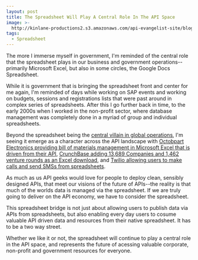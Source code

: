 ```yaml
---
layout: post
title: The Spreadsheet Will Play A Central Role In The API Space
image: >-
  http://kinlane-productions2.s3.amazonaws.com/api-evangelist-site/blog/spreadsheet-basic.gif
tags:
  - Spreadsheet
---
```

The more I immerse myself in government, I'm reminded of the central role that the spreadsheet plays in our business and government operations--primarily Microsoft Excel, but also in some circles, the Google Docs Spreadsheet.

While it is government that is bringing the spreadsheet front and center for me again, I'm reminded of days while working on SAP events and working on budgets, sessions and registrations lists that were past around in complex series of spreadsheets. After this I go further back in time, to the early 2000s when I worked in the non-profit sector, where database management was completely done in a myriad of group and individual spreadsheets.

Beyond the spreadsheet being the [central villain in global operations](http://www.breakingviews.com/is-microsoft-the-quiet-villain-of-global-finance?/21081118.article), I'm seeing it emerge as a character across the API landscape with [Octobpart Electronics providing bill of materials management in Microsoft Excel that is driven from their API](http://octopart.com/blog/archives/2013/7/octopart-in-excel), [CrunchBase adding 13,689 Companies and 1,462 venture rounds as an Excel download](http://info.crunchbase.com/2013/06/06/crunchbase-excel-update/), and [Twilio allowing users to make calls and send SMSs from spreadsheets](https://www.twilio.com/blog/2013/08/twilio-from-excel-and-access.html).

As much as us API geeks would love for people to deploy clean, sensibly designed APIs, that meet our visions of the future of APIs--the reality is that much of the worlds data is managed via the spreadsheet. If we are truly going to deliver on the API economy, we have to consider the spreadsheet.

This spreadsheet bridge is not just about allowing users to publish data via APIs from spreadsheets, but also enabling every day users to cosume valuable API driven data and resources from their native spreadsheet. It has to be a two way street.

Whether we like it or not, the spreadsheet will continue to play a central role in the API space, and represents the future of acessing valuable corporate, non-profit and government resources for everyone.